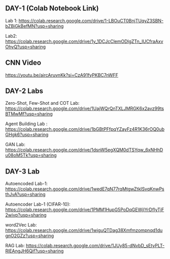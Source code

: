 ## DAY-1 (Colab Notebook Link)

Lab 1: https://colab.research.google.com/drive/1-LBOuCT0BnjTUqyZ3SBN-bZBiGkBefMN?usp=sharing

Lab2: https://colab.research.google.com/drive/1y_1DCJcClemODlgZTn_IUCfraAxvOhyQ?usp=sharing

## CNN Video
https://youtu.be/aircAruvnKk?si=CzA91fyPKBC7nWFF

## DAY-2 Labs

Zero-Shot, Few-Shot and COT Lab: https://colab.research.google.com/drive/1UajWQrQnTXLJMRGK6x2avz99tsBTMwMf?usp=sharing

Agent Building Lab : https://colab.research.google.com/drive/1bGBtPFfpqYZayFz4R1K36rOQ0ubGHgk6?usp=sharing

GAN Lab: https://colab.research.google.com/drive/1dsnW5egXQM0dTSYqw_6xNHhDu08oM5Tk?usp=sharing

## DAY-3 Lab

Autoencoded Lab-1:  https://colab.research.google.com/drive/1wedE7qN77rqMtgwZtkISvqKnwPsthJvA?usp=sharing

Autoencoder Lab-1 (CIFAR-10): https://colab.research.google.com/drive/1PMM1HupG5PoDqGEWjIYrDfIyTjF2wivp?usp=sharing

word2Vec Lab: https://colab.research.google.com/drive/1wiguQTDag38Xmfmzompnqd1dugnO2GZz?usp=sharing

RAG Lab: https://colab.research.google.com/drive/1JUy85-dNvbD_sEtyPLT-RlEAngJH6Qif?usp=sharing

